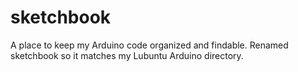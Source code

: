sketchbook
=======

A place to keep my Arduino code organized and findable.
Renamed sketchbook so it matches my Lubuntu Arduino directory.
